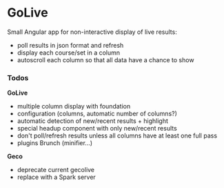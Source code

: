 # GoLive

Small Angular app for non-interactive display of live results:

- poll results in json format and refresh
- display each course/set in a column
- autoscroll each column so that all data have a chance to show

### Todos

**GoLive**

- multiple column display with foundation
- configuration (columns, automatic number of columns?)
- automatic detection of new/recent results + highlight
- special headup component with only new/recent results
- don't poll/refresh results unless all columns have at least one full pass
- plugins Brunch (minifier...)


**Geco**

- deprecate current gecolive
- replace with a Spark server
